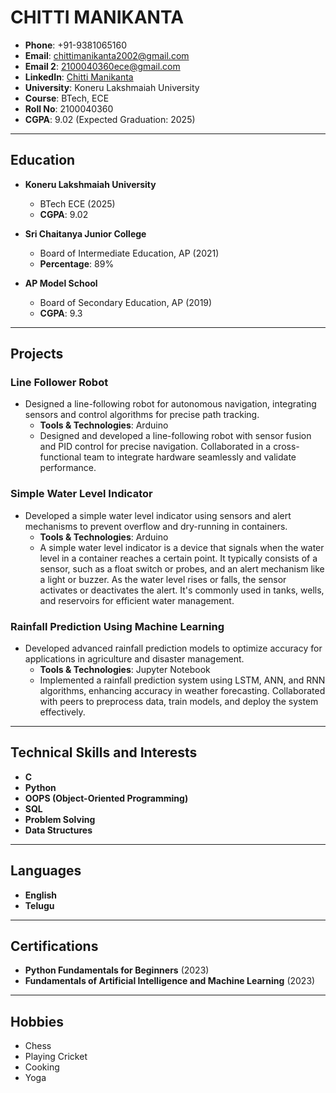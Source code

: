# CHITTI MANIKANTA

- **Phone**: +91-9381065160  
- **Email**: [chittimanikanta2002@gmail.com](mailto:chittimanikanta2002@gmail.com)  
- **Email 2**: [2100040360ece@gmail.com](mailto:2100040360ece@gmail.com)  
- **LinkedIn**: [Chitti Manikanta](https://www.linkedin.com/in/chitti-manikanta-089160226/)  
- **University**: Koneru Lakshmaiah University  
- **Course**: BTech, ECE  
- **Roll No**: 2100040360  
- **CGPA**: 9.02 (Expected Graduation: 2025)

---

## Education

- **Koneru Lakshmaiah University**  
  - BTech ECE (2025)  
  - **CGPA**: 9.02

- **Sri Chaitanya Junior College**  
  - Board of Intermediate Education, AP (2021)  
  - **Percentage**: 89%

- **AP Model School**  
  - Board of Secondary Education, AP (2019)  
  - **CGPA**: 9.3

---

## Projects

### Line Follower Robot
- Designed a line-following robot for autonomous navigation, integrating sensors and control algorithms for precise path tracking.
  - **Tools & Technologies**: Arduino
  - Designed and developed a line-following robot with sensor fusion and PID control for precise navigation. Collaborated in a cross-functional team to integrate hardware seamlessly and validate performance.

### Simple Water Level Indicator
- Developed a simple water level indicator using sensors and alert mechanisms to prevent overflow and dry-running in containers.
  - **Tools & Technologies**: Arduino
  - A simple water level indicator is a device that signals when the water level in a container reaches a certain point. It typically consists of a sensor, such as a float switch or probes, and an alert mechanism like a light or buzzer. As the water level rises or falls, the sensor activates or deactivates the alert. It's commonly used in tanks, wells, and reservoirs for efficient water management.

### Rainfall Prediction Using Machine Learning
- Developed advanced rainfall prediction models to optimize accuracy for applications in agriculture and disaster management.
  - **Tools & Technologies**: Jupyter Notebook
  - Implemented a rainfall prediction system using LSTM, ANN, and RNN algorithms, enhancing accuracy in weather forecasting. Collaborated with peers to preprocess data, train models, and deploy the system effectively.

---

## Technical Skills and Interests

- **C**
- **Python**
- **OOPS (Object-Oriented Programming)**
- **SQL**
- **Problem Solving**
- **Data Structures**

---

## Languages

- **English**
- **Telugu**

---

## Certifications

- **Python Fundamentals for Beginners** (2023)
- **Fundamentals of Artificial Intelligence and Machine Learning** (2023)

---

## Hobbies

- Chess
- Playing Cricket
- Cooking
- Yoga
